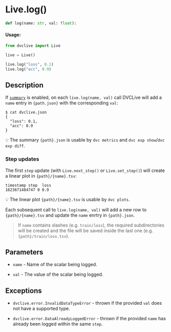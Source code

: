 # Live.log()

```py
def log(name: str, val: float):
```

#### Usage:

```py
from dvclive import Live

live = Live()

live.log("loss", 0.1)
live.log("acc", 0.9)
```

## Description

If [`summary`](/doc/dvclive/api-reference/live/#parameters) is enabled, on each
`live.log(name, val)` call DVCLive will add a `name` entry in `{path.json}` with
the corresponding `val`:

```dvc
$ cat dvclive.json
{
  "loss": 0.1,
  "acc": 0.9
}
```

💡 The summary `{path}.json` is usable by `dvc metrics` and
`dvc exp show`/`dvc exp diff`.

### Step updates

The first `step` update (with `Live.next_step()` or `Live.set_step()`) will
create a linear plot in `{path}/{name}.tsv`:

```
timestamp step  loss
1623671484747 0 0.9
```

💡 The linear plot `{path}/{name}.tsv` is usable by `dvc plots`.

Each subsequent call to `live.log(name, val)` will add a new row to
`{path}/{name}.tsv` and update the `name` enrtry in `{path}.json`.

> If `name` contains slashes (e.g. `train/loss`), the required subdirectories
> will be created and the file will be saved inside the last one (e.g.
> `{path}/train/loss.tsv`).

## Parameters

- `name` - Name of the scalar being logged.

- `val` - The value of the scalar being logged.

## Exceptions

- `dvclive.error.InvalidDataTypeError` - thrown if the provided `val` does not
  have a supported type.

- `dvclive.error.DataAlreadyLoggedError` - thrown if the provided `name` has
  already been logged within the same `step`.
